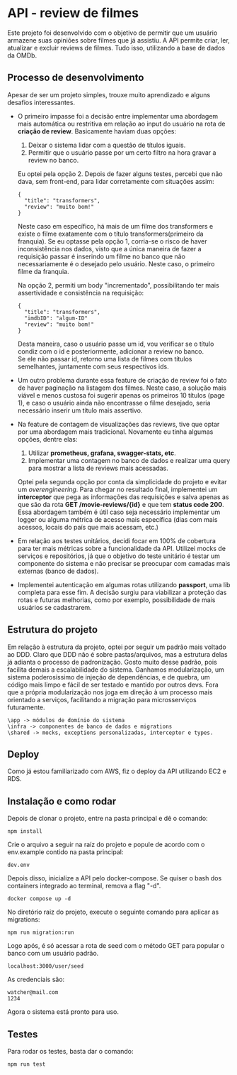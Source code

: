# API - review de filmes

Este projeto foi desenvolvido com o objetivo de permitir que um usuário armazene suas opiniões sobre filmes que já assistiu. A API permite criar, ler, atualizar e excluir reviews de filmes. Tudo isso, utilizando a base de dados da OMDb.

## Processo de desenvolvimento

Apesar de ser um projeto simples, trouxe muito aprendizado e alguns desafios interessantes. 

- O primeiro impasse foi a decisão entre implementar uma abordagem mais automática ou restritiva em relação ao input do usuário na rota de **criação de review**. Basicamente haviam duas opções:  
  1. Deixar o sistema lidar com a questão de títulos iguais.
  2. Permitir que o usuário passe por um certo filtro na hora gravar a review no banco.  
  
  Eu optei pela opção 2. Depois de fazer alguns testes, percebi que não dava, sem front-end, para lidar corretamente com situações assim:
  ```
  {
    "title": "transformers",
    "review": "muito bom!"
  }
  ```
  Neste caso em específico, há mais de um filme dos transformers e existe o filme exatamente com o título transformers(primeiro da franquia). Se eu optasse pela opção 1, corria-se o risco de haver inconsistência nos dados, visto que a única maneira de fazer a requisição passar é inserindo um filme no banco que não necessariamente é o desejado pelo usuário. Neste caso, o primeiro filme da franquia.

  Na opção 2, permiti um body "incrementado", possibilitando ter mais assertividade e consistência na requisição:

  ```
  {
    "title": "transformers",
    "imdbID": "algum-ID"
    "review": "muito bom!"
  }
  ```  

  Desta maneira, caso o usuário passe um id, vou verificar se o título condiz com o id e posteriormente, adicionar a review no banco.  
  Se ele não passar id, retorno uma lista de filmes com títulos semelhantes, juntamente com seus respectivos ids.  

- Um outro problema durante essa feature de criação de review foi o fato de haver paginação na listagem dos filmes. Neste caso, a solução mais viável e menos custosa foi sugerir apenas os primeiros 10 títulos (page 1), e caso o usuário ainda não encontrasse o filme desejado, seria necessário inserir um título mais assertivo. 

- Na feature de contagem de visualizações das reviews, tive que optar por uma abordagem mais tradicional. Novamente eu tinha algumas opções, dentre elas:  
  1. Utilizar **prometheus, grafana, swagger-stats, etc**.
  2. Implementar uma contagem no banco de dados e realizar uma query para mostrar a lista de reviews mais acessadas.

  Optei pela segunda opção por conta da simplicidade do projeto e evitar um *overengineering*. Para chegar no resultado final, implementei um **interceptor** que pega as informações das requisições e salva apenas as que são da rota **GET /movie-reviews/{id}** e que tem **status code 200**. Essa abordagem também é útil caso seja necessário implementar um logger ou alguma métrica de acesso mais específica (dias com mais acessos, locais do país que mais acessam, etc.)

- Em relação aos testes unitários, decidi focar em 100% de cobertura para ter mais métricas sobre a funcionalidade da API. Utilizei mocks de serviços e repositórios, já que o objetivo do teste unitário é testar um componente do sistema e não precisar se preocupar com camadas mais externas (banco de dados).

- Implementei autenticação em algumas rotas utilizando **passport**, uma lib completa para esse fim. A decisão surgiu para viabilizar a proteção das rotas e futuras melhorias, como por exemplo, possibilidade de mais usuários se cadastrarem.

## Estrutura do projeto

Em relação à estrutura da projeto, optei por seguir um padrão mais voltado ao DDD. Claro que DDD não é sobre pastas/arquivos, mas a estrutura delas já adianta o processo de padronização. Gosto muito desse padrão, pois facilita demais a escalabilidade do sistema. Ganhamos modularização, um sistema poderosíssimo de injeção de dependências, e de quebra, um código mais limpo e fácil de ser testado e mantido por outros devs. Fora que a própria modularização nos joga em direção à um processo mais orientado a serviços, facilitando a migração para microsserviços futuramente.

```
\app -> módulos de domínio do sistema
\infra -> componentes de banco de dados e migrations
\shared -> mocks, exceptions personalizadas, interceptor e types.
```

## Deploy

Como já estou familiarizado com AWS, fiz o deploy da API utilizando EC2 e RDS. 

## Instalação e como rodar

Depois de clonar o projeto, entre na pasta principal e dê o comando:

```
npm install
```

Crie o arquivo a seguir na raíz do projeto e popule de acordo com o env.example contido na pasta principal:
```
dev.env
```

Depois disso, inicialize a API pelo docker-compose. Se quiser o bash dos containers integrado ao terminal, remova a flag "-d".

```
docker compose up -d
```

No diretório raiz do projeto, execute o seguinte comando para aplicar as migrations:

```
npm run migration:run
```

Logo após, é só acessar a rota de seed com o método GET para popular o banco com um usuário padrão.

```
localhost:3000/user/seed
```

As credenciais são: 

```
watcher@mail.com
1234
```

Agora o sistema está pronto para uso.


## Testes

Para rodar os testes, basta dar o comando:
```
npm run test
```
